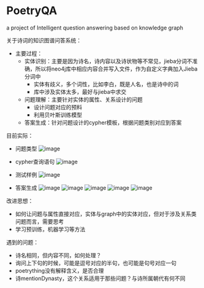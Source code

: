 # PoetryQA
a project of Intelligent question answering based on knowledge graph

关于诗词的知识图谱问答系统：
- 主要过程：
  - 实体识别：主要是因为诗名，诗内容以及诗状物等不常见，jieba分词不准确，所以将neo4j库中相应内容合并写入文件，作为自定义字典加入Jieba分词中
    - 实体有歧义，多个词性，比如李白，既是人名，也是诗中的词
    - 库中涉及实体太多，最好与jieba中求交
  - 问题理解：主要针对实体的属性、关系设计的问题
    - 设计问题对应的预料
    - 利用贝叶斯训练模型
  - 答案生成：针对问题设计的cypher模板，根据问题类别对应到答案
 
目前实际：
- 问题类型
![image](https://user-images.githubusercontent.com/45895439/113000566-865e7980-91a2-11eb-8c83-3fc4e69ce6fe.png)

- cypher查询语句
![image](https://user-images.githubusercontent.com/45895439/113001056-0258c180-91a3-11eb-8598-f37a27f3adcd.png)

- 测试样例
![image](https://user-images.githubusercontent.com/45895439/113001105-0f75b080-91a3-11eb-854d-a4ec79eda528.png)

- 答案生成
![image](https://user-images.githubusercontent.com/45895439/113000667-9fffc100-91a2-11eb-8261-8ac464f3c819.png)
![image](https://user-images.githubusercontent.com/45895439/113000736-af7f0a00-91a2-11eb-893f-0dc81b15ef8e.png)
![image](https://user-images.githubusercontent.com/45895439/113000791-bd348f80-91a2-11eb-9e72-870e48ad5341.png)
![image](https://user-images.githubusercontent.com/45895439/113000870-d0dff600-91a2-11eb-8052-dd70b1065bd5.png)
![image](https://user-images.githubusercontent.com/45895439/113000907-d9d0c780-91a2-11eb-84bb-2dd330971b42.png)


改进思想：
- 如何让问题与属性直接对应，实体与graph中的实体对应，但对于涉及关系类问题而言，需要思考
- 学习预训练，机器学习等方法

遇到的问题：
 - 	诗名相同，但内容不同，如何处理？
 - 	询问上下句的时候，可能是逗号对应的半句，也可能是句号对应一句
 - 	poetrything没有解释含义，是否合理
 -  诗mentionDynasty，这个关系适用于那些问题？与诗所属朝代有何不同
